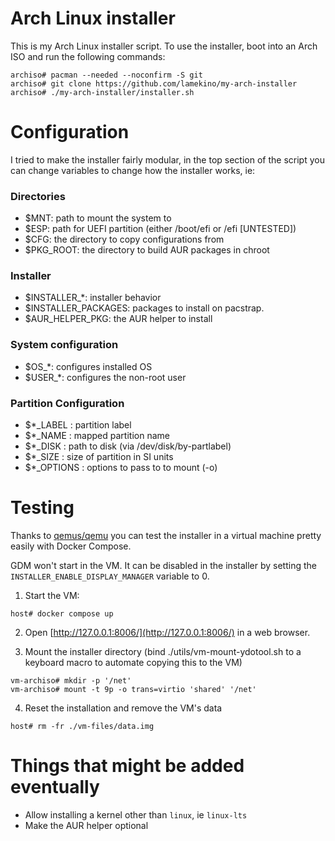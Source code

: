 # Arch Linux installer
This is my Arch Linux installer script. To use the installer, boot into an
Arch ISO and run the following commands:

```
archiso# pacman --needed --noconfirm -S git
archiso# git clone https://github.com/lamekino/my-arch-installer
archiso# ./my-arch-installer/installer.sh
```

# Configuration
I tried to make the installer fairly modular, in the top section of the script
you can change variables to change how the installer works, ie:

### Directories
- $MNT: path to mount the system to
- $ESP: path for UEFI partition (either /boot/efi or /efi [UNTESTED])
- $CFG: the directory to copy configurations from
- $PKG_ROOT: the directory to build AUR packages in chroot

### Installer
- $INSTALLER_*: installer behavior
- $INSTALLER_PACKAGES: packages to install on pacstrap.
- $AUR_HELPER_PKG: the AUR helper to install

### System configuration
- $OS_*: configures installed OS
- $USER_*: configures the non-root user

### Partition Configuration
- $*_LABEL   : partition label
- $*_NAME    : mapped partition name
- $*_DISK    : path to disk (via /dev/disk/by-partlabel)
- $*_SIZE    : size of partition in SI units
- $*_OPTIONS : options to pass to to mount (-o)

# Testing
Thanks to [qemus/qemu](https://github.com/qemus/qemu) you can test the installer
in a virtual machine pretty easily with Docker Compose.

GDM won't start in the VM. It can be disabled in the installer by setting the
`INSTALLER_ENABLE_DISPLAY_MANAGER` variable to 0.

1. Start the VM:
```
host# docker compose up
```

2. Open [http://127.0.0.1:8006/](http://127.0.0.1:8006/) in a web browser.

3. Mount the installer directory (bind ./utils/vm-mount-ydotool.sh to a keyboard
macro to automate copying this to the VM)
```
vm-archiso# mkdir -p '/net'
vm-archiso# mount -t 9p -o trans=virtio 'shared' '/net'
```

4. Reset the installation and remove the VM's data
```
host# rm -fr ./vm-files/data.img
```

# Things that might be added eventually
- Allow installing a kernel other than `linux`, ie `linux-lts`
- Make the AUR helper optional
